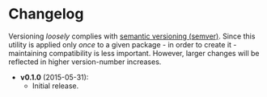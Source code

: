 # Changelog

Versioning _loosely_ complies with [semantic versioning (semver)](http://semver.org/).
Since this utility is applied only _once_ to a given package - in order to create it -
maintaining compatibility is less important. However, larger changes will be reflected
in higher version-number increases.

<!-- NOTE: An entry template is automatically added each time `make version` is called. Fill in changes afterwards. -->

* **v0.1.0** (2015-05-31):
  * Initial release.
